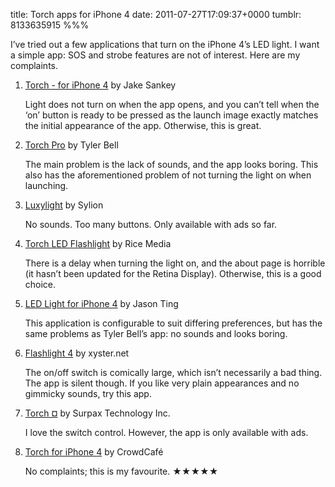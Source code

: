 title: Torch apps for iPhone 4
date: 2011-07-27T17:09:37+0000
tumblr: 8133635915
%%%

I’ve tried out a few applications that turn on the iPhone 4’s LED light. I want a simple app: SOS and strobe features are not of interest. Here are my complaints.

 1. [Torch - for iPhone 4][1] by Jake Sankey

	Light does not turn on when the app opens, and you can’t tell when the ‘on’ button is ready to be pressed as the launch image exactly matches the initial appearance of the app. Otherwise, this is great.

 2. [Torch Pro][2] by Tyler Bell

	The main problem is the lack of sounds, and the app looks boring. This also has the aforementioned problem of not turning the light on when launching.

 3. [Luxylight][3] by Sylion

	No sounds. Too many buttons. Only available with ads so far.

 4. [Torch LED Flashlight][4] by Rice Media

	There is a delay when turning the light on, and the about page is horrible (it hasn’t been updated for the Retina Display). Otherwise, this is a good choice.

 5. [LED Light for iPhone 4][5] by Jason Ting

	This application is configurable to suit differing preferences, but has the same problems as Tyler Bell’s app: no sounds and looks boring.

 6. [Flashlight 4][6] by xyster.net

	The on/off switch is comically large, which isn’t necessarily a bad thing. The app is silent though. If you like very plain appearances and no gimmicky sounds, try this app.

 7. [Torch ¤][7] by Surpax Technology Inc.

	I love the switch control. However, the app is only available with ads.

 8. [Torch for iPhone 4][8] by CrowdCafé

	No complaints; this is my favourite. ★★★★★

[1]: http://itunes.apple.com/gb/app/torch-for-iPhone-4/id391257718?mt=8
[2]: http://itunes.apple.com/gb/app/torch-pro/id392040055?mt=8
[3]: http://itunes.apple.com/gb/app/luxylight/id392102668?mt=8
[4]: http://itunes.apple.com/gb/app/torch-led-flashlight/id340416662?mt=8
[5]: http://itunes.apple.com/gb/app/led-light-for-iPhone-4/id379594214?mt=8
[6]: http://itunes.apple.com/gb/app/flashlight-4/id377447632?mt=8
[7]: http://itunes.apple.com/gb/app/id396301854?mt=8
[8]: http://itunes.apple.com/gb/app/torch-for-iphone-4/id380373609?mt=8
